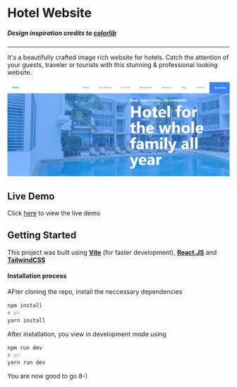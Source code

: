 # __Hotel Website__
##### Design inspiration credits to [colorlib](https://colorlib.com/wp/template/harbor-lights)

---

It's a beautifully crafted image rich website for hotels. Catch the attention of your guests, traveler or tourists with this stunning & professional looking website.

![Demo Image](https://github.com/Adufe-Obanijesu/hotel/blob/main/public/images/thumbnail.png?raw=true)

## __Live Demo__
Click [here](https://cheerful-wisp-6f1261.netlify.app/) to view the live demo

## __Getting Started__
This project was built using __[Vite](https://vitejs.dev/guide/)__ (for faster development), __[React.JS](https://react.dev/learn/installation)__ and __[TailwindCSS](https://tailwindcss.com/)__

#### Installation process
AFter cloning the repo, install the neccessary dependencies

```bash
npm install
# or
yarn install
```

After installation, you view in development mode using

```bash
npm run dev
# or
yarn run dev
```

You are now good to go 8-)